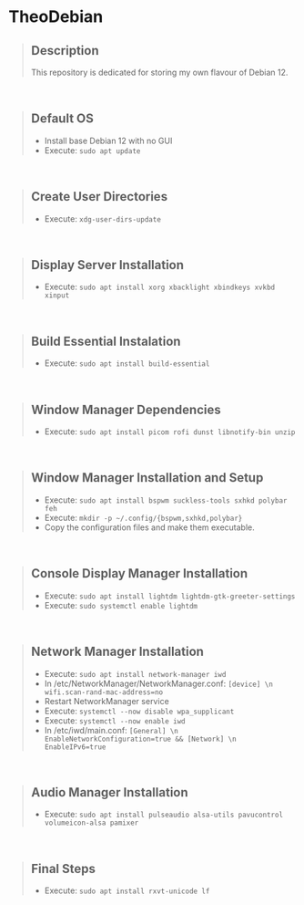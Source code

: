 # TheoDebian

> ## Description
> This repository is dedicated for storing my own flavour of Debian 12.

<br>

> ## Default OS
> - Install base Debian 12 with no GUI
> - Execute: ```sudo apt update```

<br>

> ## Create User Directories
> - Execute: ```xdg-user-dirs-update```

<br>

> ## Display Server Installation
> - Execute: ```sudo apt install xorg xbacklight xbindkeys xvkbd xinput```

<br>

> ## Build Essential Instalation
> - Execute: ```sudo apt install build-essential```

<br>

> ## Window Manager Dependencies
> - Execute: ```sudo apt install picom rofi dunst libnotify-bin unzip```

<br>

> ## Window Manager Installation and Setup
> - Execute: ```sudo apt install bspwm suckless-tools sxhkd polybar feh```
> - Execute: ```mkdir -p ~/.config/{bspwm,sxhkd,polybar}```
> - Copy the configuration files and make them executable.

<br>

> ## Console Display Manager Installation
> - Execute: ```sudo apt install lightdm lightdm-gtk-greeter-settings```
> - Execute: ```sudo systemctl enable lightdm```

<br>

> ## Network Manager Installation
> - Execute: ```sudo apt install network-manager iwd```
> - In /etc/NetworkManager/NetworkManager.conf: ```[device] \n wifi.scan-rand-mac-address=no```
> - Restart NetworkManager service
> - Execute: ```systemctl --now disable wpa_supplicant```
> - Execute: ```systemctl --now enable iwd```
> - In /etc/iwd/main.conf: ```[General] \n EnableNetworkConfiguration=true && [Network] \n EnableIPv6=true```

<br>

> ## Audio Manager Installation
> - Execute: ```sudo apt install pulseaudio alsa-utils pavucontrol volumeicon-alsa pamixer```

<br>

> ## Final Steps
> - Execute: ```sudo apt install rxvt-unicode lf```
